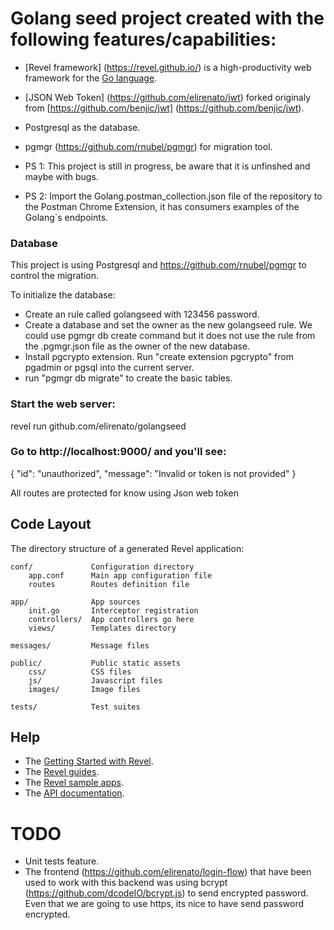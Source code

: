 # Golang seed project created with the following features/capabilities:

* [Revel framework] (https://revel.github.io/) is a high-productivity web framework for the [Go language](http://www.golang.org/).
* [JSON Web Token] (https://github.com/elirenato/jwt) forked originaly from [https://github.com/benjic/jwt] (https://github.com/benjic/jwt).
* Postgresql as the database.
* pgmgr (https://github.com/rnubel/pgmgr) for migration tool.

* PS 1: This project is still in progress, be aware that it is unfinshed and maybe with bugs.
* PS 2: Import the Golang.postman_collection.json file of the repository to the Postman Chrome Extension, it has consumers examples of the Golang`s endpoints.

### Database 

This project is using Postgresql and https://github.com/rnubel/pgmgr to control the migration.

To initialize the database:
* Create an rule called golangseed with 123456 password.
* Create a database and set the owner as the new golangseed rule. We could use pgmgr db create command but it does not use the rule from the .pgmgr.json file as the owner of the new database.
* Install pgcrypto extension. Run "create extension pgcrypto" from pgadmin or pgsql into the current server.
* run "pgmgr db migrate" to create the basic tables.

### Start the web server:

   revel run github.com/elirenato/golangseed

### Go to http://localhost:9000/ and you'll see:

{
  "id": "unauthorized",
  "message": "Invalid or token is not provided"
}

All routes are protected for know using Json web token

## Code Layout

The directory structure of a generated Revel application:

    conf/             Configuration directory
        app.conf      Main app configuration file
        routes        Routes definition file

    app/              App sources
        init.go       Interceptor registration
        controllers/  App controllers go here
        views/        Templates directory

    messages/         Message files

    public/           Public static assets
        css/          CSS files
        js/           Javascript files
        images/       Image files

    tests/            Test suites


## Help

* The [Getting Started with Revel](http://revel.github.io/tutorial/gettingstarted.html).
* The [Revel guides](http://revel.github.io/manual/index.html).
* The [Revel sample apps](http://revel.github.io/examples/index.html).
* The [API documentation](https://godoc.org/github.com/revel/revel).

# TODO
* Unit tests feature.
* The frontend (https://github.com/elirenato/login-flow) that have been used to work with this backend was using bcrypt (https://github.com/dcodeIO/bcrypt.js) to send encrypted password. Even that we are going to use https, its nice to have send password encrypted.

